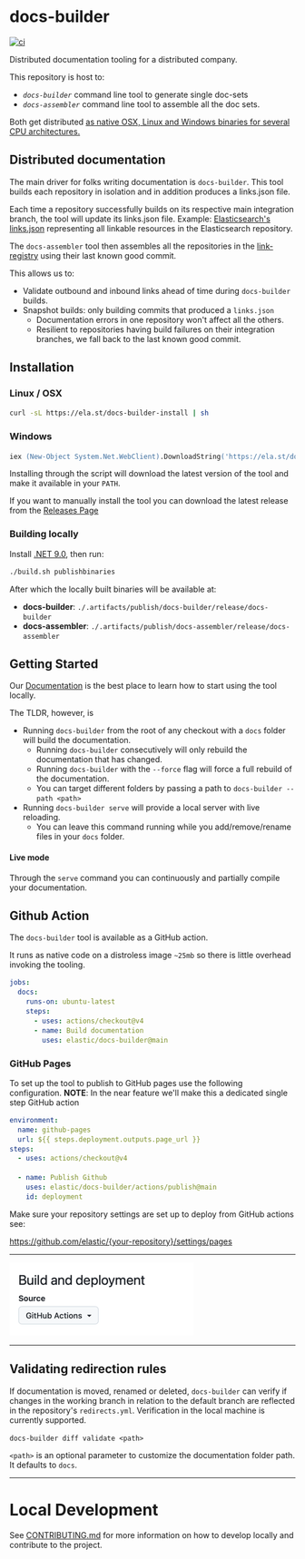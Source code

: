 # docs-builder

[![ci](https://github.com/elastic/docs-builder/actions/workflows/ci.yml/badge.svg?branch=main&event=push)](https://github.com/elastic/docs-builder/actions/workflows/ci.yml)

Distributed documentation tooling for a distributed company.

This repository is host to:

* *`docs-builder`* command line tool to generate single doc-sets
* *`docs-assembler`* command line tool to assemble all the doc sets.

Both get distributed [as native OSX, Linux and Windows binaries for several CPU architectures.](#installation)

## Distributed documentation

The main driver for folks writing documentation is `docs-builder`. 
This tool builds each repository in isolation and in addition produces a links.json file.

Each time a repository successfully builds on its respective main integration branch, the tool will update its links.json file.
Example: [Elasticsearch's links.json](https://elastic-docs-link-index.s3.us-east-2.amazonaws.com/elastic/elasticsearch/main/links.json) representing all linkable resources in the Elasticsearch repository.

The `docs-assembler` tool then assembles all the repositories in the [link-registry](https://elastic-docs-link-index.s3.us-east-2.amazonaws.com/link-index.json) using their last known good commit.

This allows us to:

* Validate outbound and inbound links ahead of time during `docs-builder` builds.
* Snapshot builds: only building commits that produced a `links.json` 
  * Documentation errors in one repository won't affect all the others. 
  * Resilient to repositories having build failures on their integration branches, we fall back to the last known good commit.


## Installation

### Linux / OSX
```bash
curl -sL https://ela.st/docs-builder-install | sh
```

### Windows
```ps
iex (New-Object System.Net.WebClient).DownloadString('https://ela.st/docs-builder-install-win')
```

Installing through the script will download the latest version of the tool and make it available in your `PATH`.

If you want to manually install the tool you can download the latest release from the [Releases Page](https://github.com/elastic/docs-builder/releases)

### Building locally

Install [.NET 9.0](https://dotnet.microsoft.com/en-us/download/dotnet/9.0), then run:

```bash
./build.sh publishbinaries
```
After which the locally built binaries will be available at:

* **docs-builder**: `./.artifacts/publish/docs-builder/release/docs-builder`
* **docs-assembler**: `./.artifacts/publish/docs-assembler/release/docs-assembler`
 
## Getting Started

Our [Documentation](https://docs-v3-preview.elastic.dev/elastic/docs-builder/tree/main/contribute/locally) is the best place to learn how to start using the tool locally.

The TLDR, however, is

* Running `docs-builder` from the root of any checkout with a `docs` folder will build the documentation.
  * Running `docs-builder` consecutively will only rebuild the documentation that has changed.
  * Running `docs-builder` with the `--force` flag will force a full rebuild of the documentation.
  * You can target different folders by passing a path to `docs-builder --path <path>`
* Running `docs-builder serve` will provide a local server with live reloading.
  * You can leave this command running while you add/remove/rename files in your `docs` folder.



#### Live mode

Through the `serve` command you can continuously and partially compile your documentation.


## Github Action

The `docs-builder` tool is available as a GitHub action.

It runs as native code on a distroless image `~25mb` so there is little overhead invoking the tooling.

```yaml
jobs:
  docs:
    runs-on: ubuntu-latest
    steps:
      - uses: actions/checkout@v4
      - name: Build documentation
        uses: elastic/docs-builder@main
```



### GitHub Pages

To set up the tool to publish to GitHub pages use the following configuration.
**NOTE**: In the near feature we'll make this a dedicated single step GitHub action

```yaml
environment:
  name: github-pages
  url: ${{ steps.deployment.outputs.page_url }}
steps:
  - uses: actions/checkout@v4
    
  - name: Publish Github
    uses: elastic/docs-builder/actions/publish@main
    id: deployment
```

Make sure your repository settings are set up to deploy from GitHub actions see:

https://github.com/elastic/{your-repository}/settings/pages

---
![actions/publish/github-pages.png](actions/publish/github-pages.png)

---

## Validating redirection rules

If documentation is moved, renamed or deleted, `docs-builder` can verify if changes in the working branch in relation to the default branch are reflected in the repository's `redirects.yml`. Verification in the local machine is currently supported.

`docs-builder diff validate <path>`

`<path>` is an optional parameter to customize the documentation folder path. It defaults to `docs`.

---

# Local Development

See [CONTRIBUTING.md](CONTRIBUTING.md) for more information on how to develop locally and contribute to the project.
